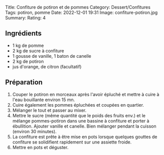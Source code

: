 Title: Confiture de potiron et de pommes
Category: Dessert/Confitures
Tags: potiron, pomme
Date: 2022-12-01 19:31
Image: confiture-potiron.jpg
Summary: 
Rating: 4

## Ingrédients

- 1 kg de pomme
- 2 kg de sucre à confiture
- 1 gousse de vanille, 1 baton de canelle
- 2 kg de potiron
- jus d'orange, de citron (facultatif)

## Préparation

1. Couper le potiron en morceaux après l'avoir épluché et mettre à cuire à l'eau bouillante environ 15 mn.
2. Cuire également les pommes épluchées et coupées en quartier.
3. Mélanger le tout et passer au mixer.
4. Mettre le sucre (même quantité que le poids des fruits env.) et le mélange pommes-potiron dans une bassine à confiture et porter à ébullition. Ajouter vanille et canelle. Bien mélanger pendant la cuisson (environ 30 minutes).
5. La confiture est prête à être mise en pots lorsque quelques gouttes de confiture se solidifient rapidement sur une assiette froide.
6. Mettre en pots et déguster.
